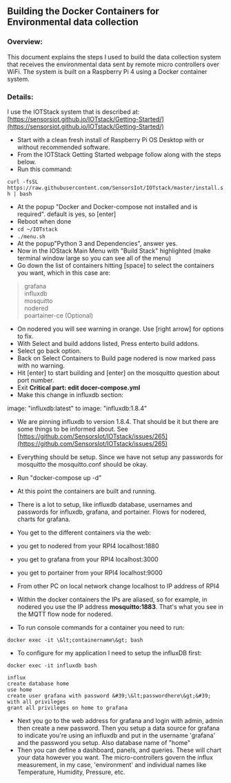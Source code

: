 ## Building the Docker Containers for Environmental data collection

### Overview:

This document explains the steps I used to build the data collection system that receives the environmental data sent by remote micro controllers over WiFi. The system is built on a Raspberry Pi 4 using a Docker container system.

### Details:

I use the IOTStack system that is described at: [https://sensorsiot.github.io/IOTstack/Getting-Started/](https://sensorsiot.github.io/IOTstack/Getting-Started/)

- Start with a clean fresh install of Raspberry Pi OS Desktop with or without recommended software.
- From the IOTStack Getting Started webpage follow along with the steps below.
- Run this command:

`curl -fsSL https://raw.githubusercontent.com/SensorsIot/IOTstack/master/install.sh | bash`

- At the popup &quot;Docker and Docker-compose not installed and is required&quot;. default is yes, so [enter]
- Reboot when done
- `cd ~/IOTstack`
- `./menu.sh`
- At the popup&quot;Python 3 and Dependencies&quot;, answer yes.
- Now in the IOStack Main Menu with &quot;Build Stack&quot; highlighted (make terminal window large so you can see all of the menu)
- Go down the list of containers hitting [space] to select the containers you want, which in this case are:

>grafana  
>influxdb  
>mosquitto  
>nodered  
>poartainer-ce (Optional)  

- On nodered you will see warning in orange. Use [right arrow] for options to fix.  
- With Select and build addons listed, Press enterto build addons.   
- Select go back option.  
- Back on Select Containers to Build page nodered is now marked pass with no warning.  
- Hit [enter] to start building and [enter] on the mosquitto question about port number.
- Exit
**Critical part: edit docer-compose.yml**
- Make this change in influxdb section:

image: &quot;influxdb:latest&quot; to image: &quot;influxdb:1.8.4&quot;

- We are pinning influxdb to version 1.8.4. That should be it but there are some things to be informed about. See [https://github.com/SensorsIot/IOTstack/issues/265](https://github.com/SensorsIot/IOTstack/issues/265)
- Everything should be setup. Since we have not setup any passwords for mosquitto the mosquitto.conf should be okay.
- Run &quot;docker-compose up -d&quot;
- At this point the containers are built and running.
- There is a lot to setup, like influxdb database, usernames and passwords for influxdb, grafana, and portainer. Flows for nodered, charts for grafana.
- You get to the different containers via the web:

-   you get to nodered from your RPI4 localhost:1880  
-   you get to grafana from your RPI4 localhost:3000  
-   you get to portainer from your RPI4 localhost:9000  

- From other PC on local network change localhost to IP address of RPI4
- Within the docker containers the IPs are aliased, so for example, in nodered you use the IP address **mosquitto:1883**. That&#39;s what you see in the MQTT flow node for nodered.
- To run console commands for a container you need to run:

`docker exec -it \&lt;containername\&gt; bash`

- To configure for my application I need to setup the influxDB first:

`docker exec -it influxdb bash`

`influx`  
`create database home`  
`use home`  
`create user grafana with password &#39;\&lt;passwordhere\&gt;&#39; with all privileges`  
`grant all privileges on home to grafana`   

- Next you go to the web address for grafana and login with admin, admin then create a new password. Then you setup a data source for grafana to indicate you&#39;re using an influxdb and put in the username &#39;grafana&#39; and the password you setup. Also database name of &quot;home&quot;
- Then you can define a dashboard, panels, and queries. These will chart your data however you want. The micro-controllers govern the influx measurement, in my case, &#39;environment&#39; and individual names like Temperature, Humidity, Pressure, etc.
